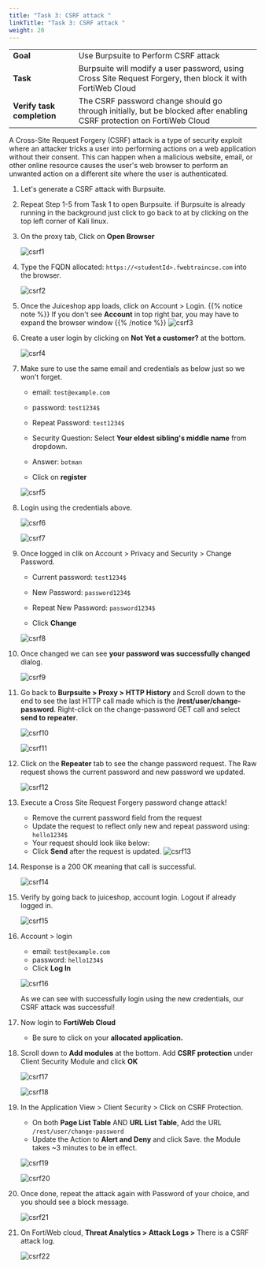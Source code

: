 ```yaml
---
title: "Task 3: CSRF attack "
linkTitle: "Task 3: CSRF attack "
weight: 20
---
```


|                            |    |  
|----------------------------| ----
| **Goal**                   | Use Burpsuite to Perform CSRF attack
| **Task**                   | Burpsuite will modify a user password, using Cross Site Request Forgery, then block it with FortiWeb Cloud
| **Verify task completion** | The CSRF password change should go through initially, but be blocked after enabling CSRF protection on FortiWeb Cloud

A Cross-Site Request Forgery (CSRF) attack is a type of security exploit where an attacker tricks a user into performing actions on a web application without their consent. This can happen when a malicious website, email, or other online resource causes the user's web browser to perform an unwanted action on a different site where the user is authenticated.

1. Let's generate a CSRF attack with Burpsuite. 

2. Repeat Step 1-5 from Task 1 to open Burpsuite. if Burpsuite is already running in the background just click to go back to at by clicking on the top left corner of Kali linux.

3. On the proxy tab, Click on **Open Browser**

    ![csrf1](csrf1.png)

4. Type the FQDN allocated: ```https://<studentId>.fwebtraincse.com``` into the browser.

    ![csrf2](csrf2.png)

5. Once the Juiceshop app loads, click on Account > Login.
    {{% notice note %}} If you don't see **Account** in top right bar, you may have to expand the browser window {{% /notice %}}
    ![csrf3](csrf3.png)

6. Create a user login by clicking on **Not Yet a customer?** at the bottom. 

    ![csrf4](csrf4.png)

7. Make sure to use the same email and credentials as below just so we won't forget. 

   - email: ```test@example.com```
   - password: ```test1234$```
   - Repeat Password: ```test1234$```
   - Security Question: Select **Your eldest sibling's middle name** from dropdown. 
   - Answer: ```botman```

   - Click on **register**

    ![csrf5](csrf5.png)

8. Login using the credentials above. 

    ![csrf6](csrf6.png)

    ![csrf7](csrf7.png)

9. Once logged in clik on Account > Privacy and Security > Change Password. 

   - Current password: ```test1234$```
   - New Password: ```password1234$```
   - Repeat New Password: ```password1234$```

   - Click **Change**

    ![csrf8](csrf8.png)

10. Once changed we can see **your password was successfully changed** dialog. 

    ![csrf9](csrf9.png)

11. Go back to **Burpsuite > Proxy > HTTP History** and Scroll down to the end to see the last HTTP call made which is the **/rest/user/change-password**. Right-click on the change-password GET call and select **send to repeater**. 

    ![csrf10](csrf10.png)
    
    ![csrf11](csrf11.png)

12. Click on the **Repeater** tab to see the change password request. The Raw request shows the current password and new password we updated. 

    ![csrf12](csrf12.png)

13. Execute a Cross Site Request Forgery password change attack!
    - Remove the current password field from the request
    - Update the request to reflect only new and repeat password using: ```hello1234$```
    - Your request should look like below:
    - Click **Send** after the request is updated. 
        ![csrf13](csrf13.png)

16. Response is a 200 OK meaning that call is successful. 

    ![csrf14](csrf14.png)

17. Verify by going back to juiceshop, account login. Logout if already logged in. 

    ![csrf15](csrf15.png)

18. Account > login 

    - email: ```test@example.com```
    - password: ```hello1234$```
    - Click **Log In**

    ![csrf16](csrf16.png)

    As we can see with successfully login using the new credentials, our CSRF attack was successful!

19. Now login to **FortiWeb Cloud**
    - Be sure to click on your **allocated application.**

20. Scroll down to **Add modules** at the bottom. Add **CSRF protection** under Client Security Module and click **OK**

    ![csrf17](csrf17.png)
    
    ![csrf18](csrf18.png)

21. In the Application View > Client Security > Click on CSRF Protection.
    - On both **Page List Table** AND **URL List Table**, Add the URL ```/rest/user/change-password```
    - Update the Action to **Alert and Deny** and click Save. the Module takes ~3 minutes to be in effect. 

    ![csrf19](csrf19.png)
    
    ![csrf20](csrf20.png)


22. Once done, repeat the attack again with Password of your choice, and you should see a block message. 

    ![csrf21](csrf21.png)

23. On FortiWeb cloud, **Threat Analytics > Attack Logs >** There is a CSRF attack log.

    ![csrf22](csrf22.png)
